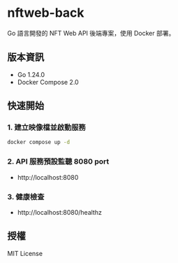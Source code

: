 
# nftweb-back

Go 語言開發的 NFT Web API 後端專案，使用 Docker 部署。

## 版本資訊

- Go 1.24.0
- Docker Compose 2.0

## 快速開始

### 1. 建立映像檔並啟動服務

```bash
docker compose up -d
```

### 2. API 服務預設監聽 8080 port

- http://localhost:8080

### 3. 健康檢查

- http://localhost:8080/healthz

## 授權

MIT License
